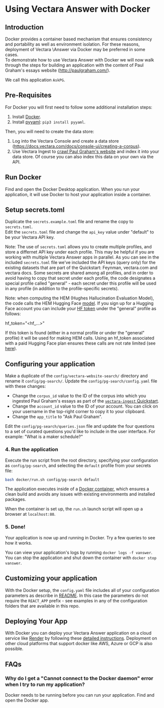 # Using Vectara Answer with Docker

## Introduction

Docker provides a container based mechanism that ensures consistency and portability as well as environment isolation. For these reasons, deployment of Vectara \Answer via Docker may be preferred in some cases.<br>
To demonstrate how to use Vectara Answer with Docker we will now walk through the steps for building an application with the content of Paul Graham's essays website (http://paulgraham.com/). 

We call this application `AskPG`.

## Pre-Requisites

For Docker you will first need to follow some additional installation steps:
1. Install [Docker](https://docs.docker.com/engine/install/).
2. Install [pyyaml](https://pypi.org/project/PyYAML/): `pip3 install pyyaml`.

Then, you will need to create the data store:
1. Log into the Vectara Console and create a data store (https://docs.vectara.com/docs/console-ui/creating-a-corpus).
2. Use Vectara Ingest to [crawl Paul Graham's website](https://github.com/vectara/vectara-ingest#quickstart) and index it into your data store. Of course you can also index this data on your own via the API.

## Run Docker

Find and open the Docker Desktop application. When you run your application, it will use Docker to host your application inside a container.

## Setup secrets.toml

Duplicate the `secrets.example.toml` file and rename the copy to `secrets.toml`. <br>Edit the `secrets.toml` file and change the `api_key` value under "default" to be your Vectara API key.

Note: The use of `secrets.toml` allows you to create multiple profiles, and store a differnet API key under each profile. This may be helpful if you are working with multiple Vectara Answer apps in parallel. As you can see in the included `secrets.toml` file we've included the API keys (query only) for the existing datasets that are part of the Quickstart: Feynman, vectara.com and vectara docs. Some secrets are shared among all profiles, and in order to avoid having to copy that secret under each profile, the code designates a special profile called "general" - each secret under this profile will be used in any profile (in addition to the profile-specific secrets). 

Note: when computing the HEM (Hughes Hallucination Evaluation Model), the code calls the HEM Hugging Face [model](https://huggingface.co/vectara/hallucination_evaluation_model). If you sign up for a Hugging Face account you can include your [HF token](https://huggingface.co/docs/hub/security-tokens) under the "general" profile as follows:

hf_token="<hf_...>"

If this token is found (either in a normal profile or under the "general" profile) it will be used for making HEM calls. Using an hf_token associated with a paid Hugging Face plan ensures these calls are not rate limited (see [here](https://huggingface.co/docs/api-inference/faq)).

## Configuring your application

Make a duplicate of the `config/vectara-website-search/` directory and rename it `config/pg-search/`. Update the `config/pg-search/config.yaml` file with these changes:

- Change the `corpus_id` value to the ID of the corpus into which you ingested Paul Graham's essays as part of the [`vectara-ingest` Quickstart](https://github.com/vectara/vectara-ingest/blob/main/README.md#quickstart).
- Change the `account_id` value to the ID of your account. You can click on your username in the top-right corner to copy it to your clipboard.
- Change the `app_title` to "Ask Paul Graham".

Edit the `config/pg-search/queries.json` file and update the four questions to a set of curated questions you'd like to include in the user interface. For example: "What is a maker schedule?"

### 4. Run the application

Execute the run script from the root directory, specifying your configuration as `config/pg-search`, and selecting the `default` profile from your secrets file:

```sh
bash docker/run.sh config/pg-search default
```

The application executes inside of a [Docker container](https://www.docker.com/resources/what-container/), which ensures a clean build and avoids any issues with existing environments and installed packages.

When the container is set up, the `run.sh` launch script will open up a browser at `localhost:80`.

### 5. Done!

Your application is now up and running in Docker. Try a few queries to see how it works.

You can view your application's logs by running `docker logs -f vanswer`. You can stop the application and shut down the container with `docker stop vanswer`.

## Customizing your application

With the Docker setup, the `config.yaml` file includes all of your configuration parameters as describe in [README](README.md). In this case the parameters do not require the `REACT_APP` prefix - see examples in any of the configuration folders that are available in this repo.

## Deploying Your App

With Docker you can deploy your Vectara Answer application on a cloud service like [Render](https://render.com/) by following these [detailed instructions](HOSTING.md). Deployment on other cloud platforms that support docker like AWS, Azure or GCP is also possible.

## FAQs

### Why do I get a "Cannot connect to the Docker daemon" error when I try to run my application?

Docker needs to be running before you can run your application. Find and open the Docker app.

